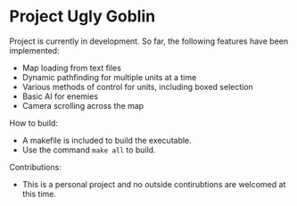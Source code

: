 ﻿# Project Ugly Goblin
 
 Project is currently in development. So far, the following features have been implemented:
 - Map loading from text files
 - Dynamic pathfinding for multiple units at a time 
 - Various methods of control for units, including boxed selection
 - Basic AI for enemies
 - Camera scrolling across the map
 
 How to build:
 - A makefile is included to build the executable. 
 - Use the command `make all` to build.
 
 Contributions:
 - This is a personal project and no outside contirubtions are welcomed at this time. 
 
 
